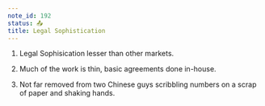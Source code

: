 ```yaml
---
note_id: 192
status: 📤
title: Legal Sophistication
---
```


1. Legal Sophisication lesser than other markets.

2. Much of the work is thin, basic agreements done in-house.

3. Not far removed from two Chinese guys scribbling numbers on a scrap of paper and shaking hands.